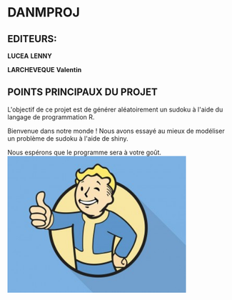 # DANMPROJ
## EDITEURS:

__LUCEA__ __LENNY__

__LARCHEVEQUE__ __Valentin__

## POINTS PRINCIPAUX DU PROJET

L'objectif de ce projet est de générer aléatoirement un sudoku à l'aide du langage de programmation R.

Bienvenue dans notre monde ! Nous avons essayé au mieux de modéliser un problème de sudoku à l'aide de shiny.

Nous espérons que le programme sera à votre goût.
<img src="https://raw.githubusercontent.com/lucea97217/danmproj/main/tumblr_nrzvmyIdCo1qece2io1_1280-340x260.jpg" width="400" />


